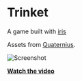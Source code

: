 # Trinket
A game built with [iris](https://github.com/irisengine/iris)

Assets from [Quaternius](https://quaternius.com/).

![Screenshot](media/screen.png)


**[Watch the video](https://www.youtube.com/watch?v=iBDA1-bGjAY)**
